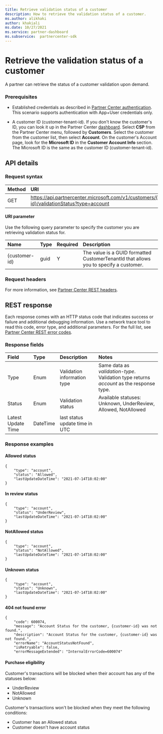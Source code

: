 ```yaml
---
title: Retrieve validation status of a customer
description: How to retrieve the validation status of a customer.
ms.author: alikhaki
author: khakiali
ms.date: 10/27/2021
ms.service: partner-dashboard
ms.subservice:  partnercenter-sdk
---
```


# Retrieve the validation status of a customer

A partner can retrieve the status of a customer validation upon demand.

### Prerequisites

- Established credentials as described in [Partner Center authentication](partner-center-authentication.md). This scenario supports authentication with App+User credentials only.

- A customer ID (customer-tenant-id). If you don't know the customer's ID, you can look it up in the Partner Center [dashboard](https://partner.microsoft.com/dashboard). Select **CSP** from the Partner Center menu, followed by **Customers**. Select the customer from the customer list, then select **Account**. On the customer's Account page, look for the **Microsoft ID** in the **Customer Account Info** section. The Microsoft ID is the same as the customer ID (customer-tenant-id).

## API details

### Request syntax 
|    Method    |  URI         |
|:------|:--------------------|
| GET   | https://api.partnercenter.microsoft.com/v1/customers/{customer-id}/validationStatus?type=account |   

#### URI parameter
Use the following query parameter to specify the customer you are retrieving validation status for.

|    Name    |  Type         | Required | Description      |
|:------|:-------------------|:---------|:-----------|
| {customer-id} | guid       |   Y      | The value is a GUID formatted CustomerTenantId that allows you to specify a customer. |

### Request headers
For more information, see [Partner Center REST headers](headers.md).

## REST response
Each response comes with an HTTP status code that indicates success or failure and additional debugging information. Use a network trace tool to read this code, error type, and additional parameters. For the full list, see [Partner Center REST error codes](error-codes.md).


### Response fields
|    Field    |  Type         | Description | Notes      |
|:------|:-------------------|:---------|:-----------|
| Type | Enum       |  Validation information type      | Same data as *validation-type*. Validation type returns *account* as the response type. |
| Status  |  	Enum |	Validation status  |Available statuses: Unknown, UnderReview, Allowed, NotAllowed |
|Latest Update Time	|DateTime|	last status update time in UTC | |

### Response examples

#### Allowed status

``` HTTP
{
    "type": "account",
    "status": "Allowed",
    "lastUpdateDateTime": "2021-07-14T18:02:00"
}
```
#### In review status
``` HTTP
{
    "type": "account",
    "status": "UnderReview",
    "lastUpdateDateTime": "2021-07-14T18:02:00"
}
```

#### NotAllowed status
``` HTTP 
{
    "type": "account",
    "status": "NotAllowed",
    "lastUpdateDateTime": "2021-07-14T18:02:00"
}
```
#### Unknown status
``` HTTP
{
    "type": "account",
    "status": "Unknown",
    "lastUpdateDateTime": "2021-07-14T18:02:00"
}
```
#### 404 not found error
``` HTTP
{
    "code": 600074,
    "message": "Account Status for the customer, {customer-id} was not found.",
    "description": "Account Status for the customer, {customer-id} was not found.",
    "errorName": "AccountStatusNotFound",
    "isRetryable": false,
    "errorMessageExtended": "InternalErrorCode=600074"
```
#### Purchase eligibility
Customer's transactions will be blocked when their account has any of the statuses below:
* UnderReview
* NotAllowed
* Unknown

Customer's transactions won't be blocked when they meet the following conditions:
* Customer has an Allowed status
* Customer doesn't have account status

